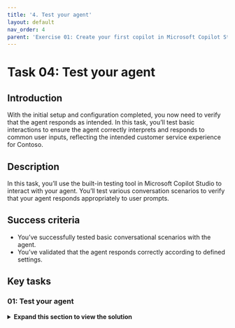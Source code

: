 ```yaml
---
title: '4. Test your agent'
layout: default
nav_order: 4
parent: 'Exercise 01: Create your first copilot in Microsoft Copilot Studio'
---
```


# Task 04: Test your agent

## Introduction

With the initial setup and configuration completed, you now need to verify that the agent responds as intended. In this task, you’ll test basic interactions to ensure the agent correctly interprets and responds to common user inputs, reflecting the intended customer service experience for Contoso.

## Description

In this task, you’ll use the built-in testing tool in Microsoft Copilot Studio to interact with your agent. You’ll test various conversation scenarios to verify that your agent responds appropriately to user prompts.

## Success criteria

-   You’ve successfully tested basic conversational scenarios with the agent.
-   You’ve validated that the agent responds correctly according to defined settings.


## Key tasks

### 01: Test your agent

<details markdown="block"> 
  <summary><strong>Expand this section to view the solution</strong></summary> 

1. If not automatically opened, select the agent you just created.

	![7ssbvz2g.jpg](../../media/7ssbvz2g.jpg)

	{: .warning } 
	> For those using the optional pre-built agent:
	> 
	> 1. Select **Agents** in the left menu.
	> 1. Select **Contoso Customer Assistant**.
	>	![u7pa6xhw.jpg](../../media/u7pa6xhw.jpg)

1. You can always access the **Test your agent** pane by selecting **Test** in the upper-right corner of the window.

	![kxr7ggrb.jpg](../../media/kxr7ggrb.jpg)

	{: .note }
	> The **Test your agent** pane shows that a message has already been sent to you from the agent. This message was sent from the **Conversation Start** topic, which begins automatically.

1. In the bottom text box of the **Test your agent** pane, enter `Hello`, then select **Enter**.

	![z2vj3ymd.jpg](../../media/z2vj3ymd.jpg)

{: .important }
> You can select messages in the test pane to get redirected to the exact topic and node it was used in. You'll learn about topics and nodes shortly! 
> 
> ![thp48i9t.jpg](../../media/thp48i9t.jpg)

</details>